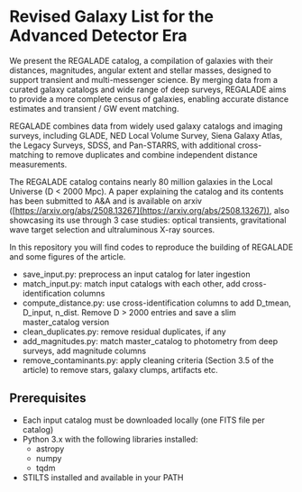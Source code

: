 # Revised Galaxy List for the Advanced Detector Era

We present the REGALADE catalog, a compilation of galaxies with their distances, magnitudes, angular extent and stellar masses, designed to support transient and multi-messenger science. By merging data from a curated galaxy catalogs and wide range of deep surveys, REGALADE aims to provide a more complete census of galaxies, enabling accurate distance estimates and transient / GW event matching.

REGALADE combines data from widely used galaxy catalogs and imaging surveys, including GLADE, NED Local Volume Survey, Siena Galaxy Atlas, the Legacy Surveys, SDSS, and Pan-STARRS, with additional cross-matching to remove duplicates and combine independent distance measurements.

The REGALADE catalog contains nearly 80 million galaxies in the Local Universe (D < 2000 Mpc). A paper explaining the catalog and its contents has been submitted to A&A and is available on arxiv ([https://arxiv.org/abs/2508.13267](https://arxiv.org/abs/2508.13267)), also showcasing its use through 3 case studies: optical transients, gravitational wave target selection and ultraluminous X-ray sources.

In this repository you will find codes to reproduce the building of REGALADE and some figures of the article.

* save_input.py: preprocess an input catalog for later ingestion
* match_input.py: match input catalogs with each other, add cross-identification columns
* compute_distance.py: use cross-identification columns to add D_tmean, D_input, n_dist. Remove D > 2000 entries and save a slim master_catalog version
* clean_duplicates.py: remove residual duplicates, if any
* add_magnitudes.py: match master_catalog to photometry from deep surveys, add magnitude columns
* remove_contaminants.py: apply cleaning criteria (Section 3.5 of the article) to remove stars, galaxy clumps, artifacts etc.

Prerequisites
-------------
- Each input catalog must be downloaded locally (one FITS file per catalog)
- Python 3.x with the following libraries installed:
    * astropy
    * numpy
    * tqdm 
- STILTS installed and available in your PATH 
